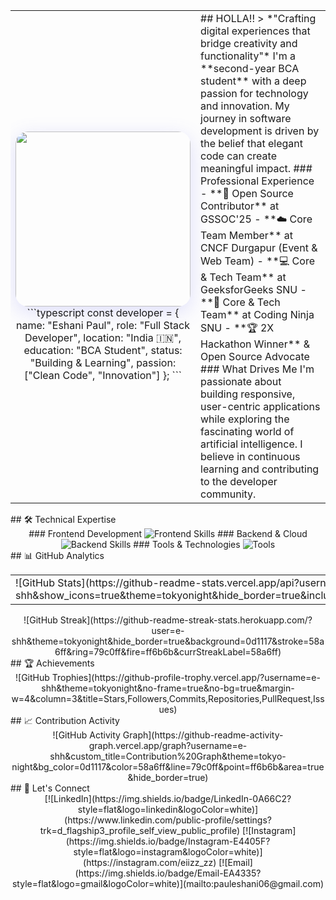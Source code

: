 <div align="center">
</div>
<table width="100%">
<tr>
<td width="35%" align="center">
<img src="https://github.com/user-attachments/assets/7bc2d9a9-4aca-4af8-be03-e99e622ff4e8" width="280" style="border-radius: 20px; box-shadow: 0 8px 32px rgba(99, 102, 241, 0.2);" />
<br>
```typescript
const developer = {
  name: "Eshani Paul",
  role: "Full Stack Developer",
  location: "India 🇮🇳",
  education: "BCA Student",
  status: "Building & Learning",
  passion: ["Clean Code", "Innovation"]
};
```
</td>
<td width="65%">
## HOLLA!!
> *"Crafting digital experiences that bridge creativity and functionality"*
I'm a **second-year BCA student** with a deep passion for technology and innovation. My journey in software development is driven by the belief that elegant code can create meaningful impact.
### Professional Experience
- **🌟 Open Source Contributor** at GSSOC'25
- **☁️ Core Team Member** at CNCF Durgapur (Event & Web Team)
- **💻 Core & Tech Team** at GeeksforGeeks SNU
- **🚀 Core & Tech Team** at Coding Ninja SNU
- **🏆 2X Hackathon Winner** & Open Source Advocate
### What Drives Me
I'm passionate about building responsive, user-centric applications while exploring the fascinating world of artificial intelligence. I believe in continuous learning and contributing to the developer community.
</td>
</tr>
</table>
## 🛠 Technical Expertise
<div align="center">
### Frontend Development
<img src="https://skillicons.dev/icons?i=html,css,js,ts,react,nextjs,tailwind&theme=light" alt="Frontend Skills" />
### Backend & Cloud
<img src="https://skillicons.dev/icons?i=nodejs,mongodb,firebase,supabase,vercel,netlify&theme=light" alt="Backend Skills" />
### Tools & Technologies  
<img src="https://skillicons.dev/icons?i=git,c,solidity,npm,vite,threejs&theme=light" alt="Tools" />
</div>
## 📊 GitHub Analytics
<div align="center">
<table>
<tr>
<td width="50%">
![GitHub Stats](https://github-readme-stats.vercel.app/api?username=e-shh&show_icons=true&theme=tokyonight&hide_border=true&include_all_commits=true&count_private=true&bg_color=0d1117&title_color=58a6ff&icon_color=79c0ff&text_color=c9d1d9)
</td>
<td width="50%">
![Top Languages](https://github-readme-stats.vercel.app/api/top-langs/?username=e-shh&layout=compact&theme=tokyonight&hide_border=true&bg_color=0d1117&title_color=58a6ff&text_color=c9d1d9)
</td>
</tr>
</table>
![GitHub Streak](https://github-readme-streak-stats.herokuapp.com/?user=e-shh&theme=tokyonight&hide_border=true&background=0d1117&stroke=58a6ff&ring=79c0ff&fire=ff6b6b&currStreakLabel=58a6ff)
</div>
## 🏆 Achievements
<div align="center">
![GitHub Trophies](https://github-profile-trophy.vercel.app/?username=e-shh&theme=tokyonight&no-frame=true&no-bg=true&margin-w=4&column=3&title=Stars,Followers,Commits,Repositories,PullRequest,Issues)
</div>
## 📈 Contribution Activity
<div align="center">
![GitHub Activity Graph](https://github-readme-activity-graph.vercel.app/graph?username=e-shh&custom_title=Contribution%20Graph&theme=tokyo-night&bg_color=0d1117&color=58a6ff&line=79c0ff&point=ff6b6b&area=true&hide_border=true)
</div>
## 🤝 Let's Connect
<div align="center">
[![LinkedIn](https://img.shields.io/badge/LinkedIn-0A66C2?style=flat&logo=linkedin&logoColor=white)](https://www.linkedin.com/public-profile/settings?trk=d_flagship3_profile_self_view_public_profile)
[![Instagram](https://img.shields.io/badge/Instagram-E4405F?style=flat&logo=instagram&logoColor=white)](https://instagram.com/eiizz_zz)
[![Email](https://img.shields.io/badge/Email-EA4335?style=flat&logo=gmail&logoColor=white)](mailto:pauleshani06@gmail.com)
